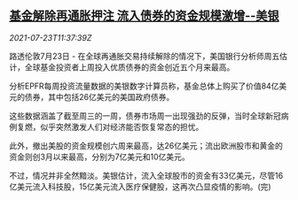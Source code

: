 <!--1627041663000-->
[基金解除再通胀押注 流入债券的资金规模激增--美银](https://cn.reuters.com/article/markets-flows-bofa-0723-idCNKBS2ET14E)
------

<div><i>2021-07-23T11:37:39Z</i></div><p>路透伦敦7月23日 - 在全球再通胀交易持续解除的情况下，美国银行分析师周五估计，全球基金投资者上周投入优质债券的资金创近五个月来最高。</p><p>分析EPFR每周投资流量数据的美银数字计算员称，基金总体上购买了价值84亿美元的债券，其中包括26亿美元的美国政府债券。</p><p>这些数据涵盖了截至周三的一周，债券市场周一出现强劲的反弹，当时全球新冠病例复燃，似乎突然激发人们对经济能否恢复常态的担忧。</p><p>此外，撤出美股的资金规模创六周来最高，达26亿美元；流出欧洲股市和黄金的资金则创3月以来最高，分别为7亿美元和10亿美元。</p><p>不过，情况并非全然黯淡。美银估计，流入全球股市的资金有33亿美元，尽管16亿美元流入科技股，15亿美元流入医疗保健股，这再次凸显疫情的影响。(完)</p>

